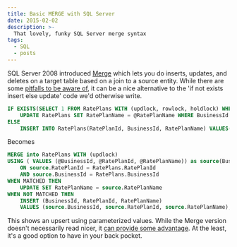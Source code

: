 ```yaml
---
title: Basic MERGE with SQL Server
date: 2015-02-02
description: >-
  That lovely, funky SQL Server merge syntax
tags:
  - SQL
  - posts
---
```


SQL Server 2008 introduced [Merge](https://msdn.microsoft.com/en-us/library/bb510625.aspx) which lets you do inserts, updates, and deletes on a target table based on a join to a source entity. While there are some [pitfalls to be aware of](http://www.mssqltips.com/sqlservertip/3074/use-caution-with-sql-servers-merge-statement/), it can be a nice alternative to the 'if not exists insert else update' code we'd otherwise write. 

```sql
IF EXISTS(SELECT 1 FROM RatePlans WITH (updlock, rowlock, holdlock) WHERE BusinessId = @BusinessId and RatePlanId = @RatePlanId)
	UPDATE RatePlans SET RatePlanName = @RatePlanName WHERE BusinessId = @BusinessId and RatePlanId = @RatePlanId
ELSE
	INSERT INTO RatePlans(RatePlanId, BusinessId, RatePlanName) VALUES(@RatePlanId,@BusinessId,@RatePlanName)
```

Becomes

```sql
MERGE into RatePlans WITH (updlock)
USING ( VALUES (@BusinessId, @RatePlanId, @RatePlanName)) as source(BusinessId, RatePlanId, RatePlanName)
	ON source.RatePlanId = RatePlans.RatePlanId 
    AND source.BusinessId = RatePlans.BusinessId
WHEN MATCHED THEN 
	UPDATE SET RatePlanName = source.RatePlanName
WHEN NOT MATCHED THEN 
	INSERT (BusinessId, RatePlanId, RatePlanName)	
	VALUES (source.BusinessId, source.RatePlanId, source.RatePlanName);
```

This shows an upsert using parameterized values. While the Merge version doesn't necessarily read nicer, it [can provide some advantage](http://www.sql-server-performance.com/2012/sql-server-t-sql-tuning-not-in-and-not-exists/). At the least, it's a good option to have in your back pocket.